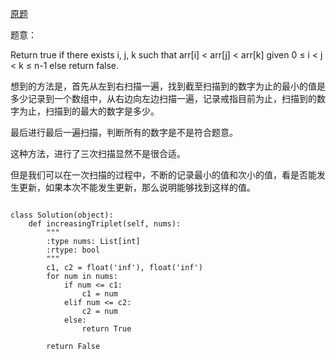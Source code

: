 [原题](https://leetcode.com/problems/increasing-triplet-subsequence/)

题意：

Return true if there exists i, j, k 
such that arr[i] < arr[j] < arr[k] given 0 ≤ i < j < k ≤ n-1 else return false.


想到的方法是，首先从左到右扫描一遍，找到截至扫描到的数字为止的最小的值是多少记录到一个数组中，从右边向左边扫描一遍，记录戒指目前为止，扫描到的数字为止，扫描到的最大的数字是多少。

最后进行最后一遍扫描，判断所有的数字是不是符合题意。

这种方法，进行了三次扫描显然不是很合适。

但是我们可以在一次扫描的过程中，不断的记录最小的值和次小的值，看是否能发生更新，如果本次不能发生更新，那么说明能够找到这样的值。

```

class Solution(object):
    def increasingTriplet(self, nums):
        """
        :type nums: List[int]
        :rtype: bool
        """
        c1, c2 = float('inf'), float('inf')
        for num in nums:
            if num <= c1:
                c1 = num
            elif num <= c2:
                c2 = num
            else:
                return True
        
        return False
```